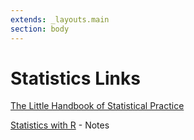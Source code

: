 ```yaml
---
extends: _layouts.main
section: body
---
```


# Statistics Links  

[The Little Handbook of Statistical Practice](http://www.jerrydallal.com/LHSP/LHSP.HTM)

[Statistics with R](http://zoonek2.free.fr/UNIX/48_R/all.html) - Notes  
